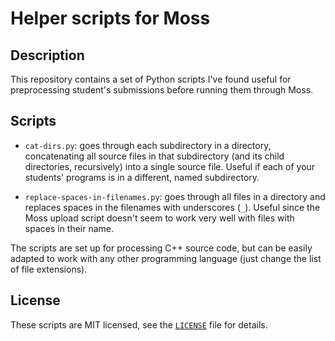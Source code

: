 # Helper scripts for Moss

## Description

This repository contains a set of Python scripts I've found useful for preprocessing student's submissions before running them through Moss.

## Scripts

- `cat-dirs.py`: goes through each subdirectory in a directory, concatenating all source files in that subdirectory (and its child directories, recursively) into a single source file.
  Useful if each of your students' programs is in a different, named subdirectory.

- `replace-spaces-in-filenames.py`: goes through all files in a directory and replaces spaces in the filenames with underscores (`_`).
  Useful since the Moss upload script doesn't seem to work very well with files with spaces in their name.

The scripts are set up for processing C++ source code, but can be easily adapted to work with any other programming language (just change the list of file extensions).

## License

These scripts are MIT licensed, see the [`LICENSE`](LICENSE.txt) file for details.
